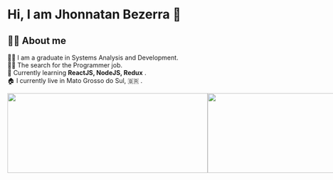 # Hi, I am Jhonnatan Bezerra 👋
## 👨‍💻 About me
👨‍🎓 I am a graduate in Systems Analysis and Development.<br>
🕵️‍♂️ The search for the Programmer job.<br>
🧠 Currently learning **ReactJS, NodeJS, Redux** . <br>
🏠 I currently live in Mato Grosso do Sul, 🇧🇷 .<br>

<div style="display: flex">
 
  <img height="180cm" width="450cm" src="https://github-readme-stats.vercel.app/api?username=jhonnatanBezerra&show_icons=true&hide=contribs&theme=tokyonight&include_all_commits=true" />

  <img height="180cm" width="400cm" src="https://github-readme-stats.vercel.app/api/top-langs/?username=jhonnatanBezerra&layout=compact&langs_count=16&theme=tokyonight " />
   
</div>
